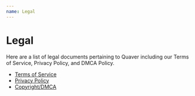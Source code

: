 ```yaml
---
name: Legal
---
```


# Legal

Here are a list of legal documents pertaining to Quaver including our Terms of Service, Privacy Policy, and DMCA Policy.

* [Terms of Service](/docs/Legal/Terms)
* [Privacy Policy](/docs/Legal/Privacy)
* [Copyright/DMCA](/docs/Legal/Copyright)
